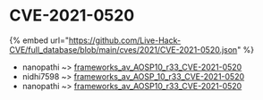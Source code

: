 # CVE-2021-0520
{% embed url="https://github.com/Live-Hack-CVE/full_database/blob/main/cves/2021/CVE-2021-0520.json" %}

* nanopathi ~> [frameworks_av_AOSP10_r33_CVE-2021-0520](https://www.alice-snow.ru/2021/database/cve-2021-0520/frameworks_av_aosp10_r33_cve-2021-0520-nanopathi)
* nidhi7598 ~> [frameworks_av_AOSP_10_r33_CVE-2021-0520](https://www.alice-snow.ru/2021/database/cve-2021-0520/frameworks_av_aosp_10_r33_cve-2021-0520-nidhi7598)
* nanopathi ~> [frameworks_av_AOSP10_r33_CVE-2021-0520](https://www.alice-snow.ru/2021/database/cve-2021-0520/frameworks_av_aosp10_r33_cve-2021-0520-nanopathi)